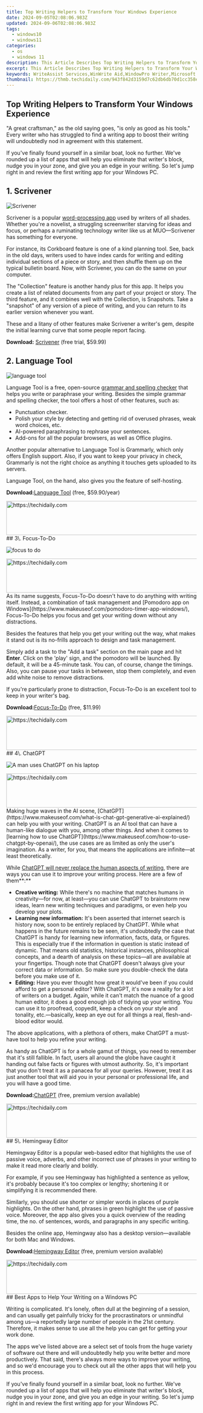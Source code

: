 ```yaml
---
title: Top Writing Helpers to Transform Your Windows Experience
date: 2024-09-05T02:08:06.983Z
updated: 2024-09-06T02:08:06.983Z
tags:
  - windows10
  - windows11
categories:
  - os
  - windows 11
description: This Article Describes Top Writing Helpers to Transform Your Windows Experience
excerpt: This Article Describes Top Writing Helpers to Transform Your Windows Experience
keywords: WriteAssist Services,WinWrite Aid,WindowPro Writer,Microsoft Word Helpers,TextBoost Providers,EditFlow Experts,WindowsDoc Advisors
thumbnail: https://thmb.techidaily.com/943f842d3159d7c62db6db70d1cc358ee65b1b4726dfe5cba10ba2bbf753775f.jpg
---
```


## Top Writing Helpers to Transform Your Windows Experience

 "A great craftsman," as the old saying goes, "is only as good as his tools." Every writer who has struggled to find a writing app to boost their writing will undoubtedly nod in agreement with this statement.

 If you've finally found yourself in a similar boat, look no further. We've rounded up a list of apps that will help you eliminate that writer's block, nudge you in your zone, and give you an edge in your writing. So let's jump right in and review the first writing app for your Windows PC.

## 1\. Scrivener

![Scrivener](https://static1.makeuseofimages.com/wordpress/wp-content/uploads/2023/05/scrivener.jpg)

 Scrivener is a popular [word-processing app](https://www.makeuseof.com/tag/microsoft-word-alternatives/) used by writers of all shades. Whether you're a novelist, a struggling screenwriter starving for ideas and focus, or perhaps a ruminating technology writer like us at MUO—Scrivener has something for everyone.

 For instance, its Corkboard feature is one of a kind planning tool. See, back in the old days, writers used to have index cards for writing and editing individual sections of a piece or story, and then shuffle them up on the typical bulletin board. Now, with Scrivener, you can do the same on your computer.

 The "Collection" feature is another handy plus for this app. It helps you create a list of related documents from any part of your project or story. The third feature, and it combines well with the Collection, is Snapshots. Take a "snapshot" of any version of a piece of writing, and you can return to its earlier version whenever you want.

 These and a litany of other features make Scrivener a writer's gem, despite the initial learning curve that some people report facing.

**Download:** [Scrivener](https://www.literatureandlatte.com/scrivener/download) (free trial, $59.99)

## 2\. Language Tool

![language tool](https://static1.makeuseofimages.com/wordpress/wp-content/uploads/2023/05/language-tool.jpg)

 Language Tool is a free, open-source [grammar and spelling checker](https://www.makeuseof.com/best-download-free-spelling-checkers/) that helps you write or paraphrase your writing. Besides the simple grammar and spelling checker, the tool offers a host of other features, such as:

* Punctuation checker.
* Polish your style by detecting and getting rid of overused phrases, weak word choices, etc.
* AI-powered paraphrasing to rephrase your sentences.
* Add-ons for all the popular browsers, as well as Office plugins.

 Another popular alternative to Language Tool is Grammarly, which only offers English support. Also, if you want to keep your privacy in check, Grammarly is not the right choice as anything it touches gets uploaded to its servers.

 Language Tool, on the hand, also gives you the feature of self-hosting.

**Download:**[Language Tool](https://languagetool.org/premium) (free, $59.90/year)

<!-- affiliate ads begin -->
<a href="https://appsumo.8odi.net/c/5597632/2068440/7443" target="_top" id="2068440">
  <img src="//a.impactradius-go.com/display-ad/7443-2068440" border="0" alt="https://techidaily.com" width="728" height="90"/>
</a>
<img height="0" width="0" src="https://appsumo.8odi.net/i/5597632/2068440/7443" style="position:absolute;visibility:hidden;" border="0" />
<!-- affiliate ads end -->
## 3\. Focus-To-Do

![focus to do](https://static1.makeuseofimages.com/wordpress/wp-content/uploads/2023/05/focus-to-do.jpg)

<!-- affiliate ads begin -->
<a href="https://aligracehair.sjv.io/c/5597632/1915870/19272" target="_top" id="1915870">
  <img src="//a.impactradius-go.com/display-ad/19272-1915870" border="0" alt="https://techidaily.com" width="728" height="90"/>
</a>
<img height="0" width="0" src="https://aligracehair.sjv.io/i/5597632/1915870/19272" style="position:absolute;visibility:hidden;" border="0" />
<!-- affiliate ads end -->
 As its name suggests, Focus-To-Do doesn't have to do anything with writing itself. Instead, a combination of task management and [Pomodoro app on Windows](https://www.makeuseof.com/pomodoro-timer-app-windows/), Focus-To-Do helps you focus and get your writing down without any distractions.

 Besides the features that help you get your writing out the way, what makes it stand out is its no-frills approach to design and task management.

 Simply add a task to the "Add a task" section on the main page and hit **Enter**. Click on the 'play' sign, and the pomodoro will be launched. By default, it will be a 45-minute task. You can, of course, change the timings. Also, you can pause your tasks in between, stop them completely, and even add white noise to remove distractions.

 If you're particularly prone to distraction, Focus-To-Do is an excellent tool to keep in your writer's bag.

**Download:**[Focus-To-Do](https://www.focustodo.cn/) (free, $11.99)

<!-- affiliate ads begin -->
<a href="https://aligracehair.sjv.io/c/5597632/1997635/19272" target="_top" id="1997635">
  <img src="//a.impactradius-go.com/display-ad/19272-1997635" border="0" alt="https://techidaily.com" width="728" height="90"/>
</a>
<img height="0" width="0" src="https://aligracehair.sjv.io/i/5597632/1997635/19272" style="position:absolute;visibility:hidden;" border="0" />
<!-- affiliate ads end -->
## 4\. ChatGPT

![A man uses ChatGPT on his laptop](https://static1.makeuseofimages.com/wordpress/wp-content/uploads/2023/05/a-man-uses-chatgpt-on-his-laptop.jpg)

<!-- affiliate ads begin -->
<a href="https://appsumo.8odi.net/c/5597632/2087390/7443" target="_top" id="2087390">
  <img src="//a.impactradius-go.com/display-ad/7443-2087390" border="0" alt="https://techidaily.com" width="728" height="90"/>
</a>
<img height="0" width="0" src="https://appsumo.8odi.net/i/5597632/2087390/7443" style="position:absolute;visibility:hidden;" border="0" />
<!-- affiliate ads end -->
 Making huge waves in the AI scene, [ChatGPT](https://www.makeuseof.com/what-is-chat-gpt-generative-ai-explained/) can help you with your writing. ChatGPT is an AI tool that can have a human-like dialogue with you, among other things. And when it comes to [learning how to use ChatGPT](https://www.makeuseof.com/how-to-use-chatgpt-by-openai/), the use cases are as limited as only the user's imagination. As a writer, for you, that means the applications are infinite—at least theoretically.

 While [ChatGPT will never replace the human aspects of writing](https://www.makeuseof.com/can-chatgpt-replace-me/), there are ways you can use it to improve your writing process. Here are a few of them**:**

* **Creative writing:** While there's no machine that matches humans in creativity—for now, at least—you can use ChatGPT to brainstorm new ideas, learn new writing techniques and paradigms, or even help you develop your plots.
* **Learning new information:** It's been asserted that internet search is history now, soon to be entirely replaced by ChatGPT. While what happens in the future remains to be seen, it's undoubtedly the case that ChatGPT is handy for learning new information, facts, data, or figures. This is especially true if the information in question is static instead of dynamic. That means old statistics, historical instances, philosophical concepts, and a dearth of analysis on these topics—all are available at your fingertips. Though note that ChatGPT doesn't always give your correct data or information. So make sure you double-check the data before you make use of it.
* **Editing:** Have you ever thought how great it would've been if you could afford to get a personal editor? With ChatGPT, it's now a reality for a lot of writers on a budget. Again, while it can't match the nuance of a good human editor, it does a good enough job of tidying up your writing. You can use it to proofread, copyedit, keep a check on your style and tonality, etc.—basically, keep an eye out for all things a real, flesh-and-blood editor would.

 The above applications, with a plethora of others, make ChatGPT a must-have tool to help you refine your writing.

 As handy as ChatGPT is for a whole gamut of things, you need to remember that it's still fallible. In fact, users all around the globe have caught it handing out false facts or figures with utmost authority. So, it's important that you don't treat it as a panacea for all your queries. However, treat it as just another tool that will aid you in your personal or professional life, and you will have a good time.

**Download:**[ChatGPT](https://chat.openai.com/) (free, premium version available)

<!-- affiliate ads begin -->
<a href="https://appsumo.8odi.net/c/5597632/2049391/7443" target="_top" id="2049391">
  <img src="//a.impactradius-go.com/display-ad/7443-2049391" border="0" alt="https://techidaily.com" width="728" height="90"/>
</a>
<img height="0" width="0" src="https://appsumo.8odi.net/i/5597632/2049391/7443" style="position:absolute;visibility:hidden;" border="0" />
<!-- affiliate ads end -->
## 5\. Hemingway Editor

 Hemingway Editor is a popular web-based editor that highlights the use of passive voice, adverbs, and other incorrect use of phrases in your writing to make it read more clearly and boldly.

 For example, if you see Hemingway has highlighted a sentence as yellow, it's probably because it's too complex or lengthy; shortening it or simplifying it is recommended there.

 Similarly, you should use shorter or simpler words in places of purple highlights. On the other hand, phrases in green highlight the use of passive voice. Moreover, the app also gives you a quick overview of the reading time, the no. of sentences, words, and paragraphs in any specific writing.

 Besides the online app, Hemingway also has a desktop version—available for both Mac and Windows.

**Download:**[Hemingway Editor](https://hemingwayapp.com/) (free, premium version available)

<!-- affiliate ads begin -->
<a href="https://appsumo.8odi.net/c/5597632/2094415/7443" target="_top" id="2094415">
  <img src="//a.impactradius-go.com/display-ad/7443-2094415" border="0" alt="https://techidaily.com" width="728" height="90"/>
</a>
<img height="0" width="0" src="https://appsumo.8odi.net/i/5597632/2094415/7443" style="position:absolute;visibility:hidden;" border="0" />
<!-- affiliate ads end -->
## Best Apps to Help Your Writing on a Windows PC

 Writing is complicated. It's lonely, often dull at the beginning of a session, and can usually get painfully tricky for the procrastinators or unmindful among us—a reportedly large number of people in the 21st century. Therefore, it makes sense to use all the help you can get for getting your work done.

 The apps we've listed above are a select set of tools from the huge variety of software out there and will undoubtedly help you write better and more productively. That said, there's always more ways to improve your writing, and so we'd encourage you to check out all the other apps that will help you in this process.

 If you've finally found yourself in a similar boat, look no further. We've rounded up a list of apps that will help you eliminate that writer's block, nudge you in your zone, and give you an edge in your writing. So let's jump right in and review the first writing app for your Windows PC.



<ins class="adsbygoogle"
      style="display:block"
      data-ad-client="ca-pub-7571918770474297"
      data-ad-slot="8358498916"
      data-ad-format="auto"
      data-full-width-responsive="true"></ins>